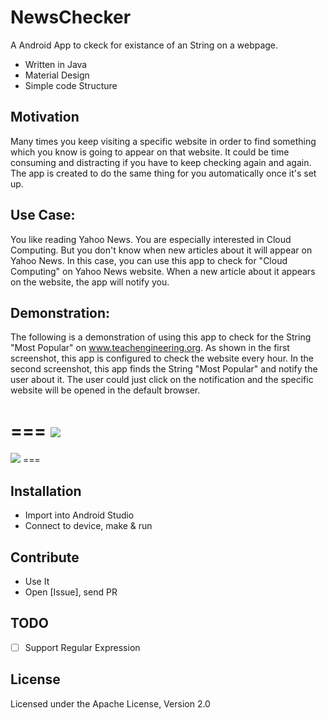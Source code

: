 # NewsChecker

A Android App to ckeck for existance of an String on a webpage.

- Written in Java
- Material Design
- Simple code Structure

Motivation
----------
Many times you keep visiting a specific website in order to find something which you know is going to appear on that website. It could be time consuming and distracting if you have to keep checking again and again. The app is created to do the same thing for you automatically once it's set up.

Use Case:
----------
You like reading Yahoo News. You are especially interested in Cloud Computing. But you don't know when new articles about it will appear on Yahoo News. In this case, you can use this app to check for "Cloud Computing" on Yahoo News website. When a new article about it appears on the website, the app will notify you.

Demonstration:
---------------
The following is a demonstration of using this app to check for the String "Most Popular" on www.teachengineering.org. As shown in the first screenshot, this app is configured to check the website every hour. In the second screenshot, this app finds the String "Most Popular" and notify the user about it. The user could just click on the notification and the specific website will be opened in the default browser.

===
<img   src="https://lh3.googleusercontent.com/9R9CZOz-Q7KOMKFv_doTiY_g2HZFKaJ44s1YBmJEj_3fTuBDODai97xVR14fpI68TIoT=h900-rw" />
===
<img   src="https://lh3.googleusercontent.com/GtYJbcLb_WdlUf2MZ_Y5DmPATGuNB6WUqh5LqZoQOGoDCJmlTGRpSpHqHvo8v31xwsE=h900-rw" />
===



Installation
------------

* Import into Android Studio
* Connect to device, make & run 

Contribute
----------

* Use It
* Open [Issue], send PR


TODO
----

- [ ] Support Regular Expression

License
-------
Licensed under the Apache License, Version 2.0
